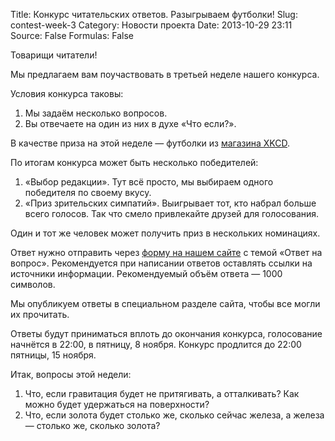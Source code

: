 Title: Конкурс читательских ответов. Разыгрываем футболки!
Slug: contest-week-3
Category: Новости проекта
Date: 2013-10-29 23:11
Source: False
Formulas: False

Товарищи читатели!

Мы предлагаем вам поучаствовать в третьей неделе нашего конкурса.

Условия конкурса таковы:

1. Мы задаём несколько вопросов.
2. Вы отвечаете на один из них в духе «Что если?».

В качестве приза на этой неделе — футболки из [магазина XKCD](http://store.xkcd.com/collections/apparel).

По итогам конкурса может быть несколько победителей:

1. «Выбор редакции». Тут всё просто, мы выбираем одного победителя по своему вкусу.
2. «Приз зрительских симпатий». Выигрывает тот, кто набрал больше всего голосов. Так что смело привлекайте друзей для голосования.

Один и тот же человек может получить приз в нескольких номинациях. 

Ответ нужно отправить через [форму на нашем сайте](http://chtoes.li/contact) с темой «Ответ на вопрос». Рекомендуется при написании ответов оставлять ссылки на источники информации. Рекомендуемый объём ответа — 1000 символов.

Мы опубликуем ответы в специальном разделе сайта, чтобы все могли их прочитать.

Ответы будут приниматься вплоть до окончания конкурса, голосование начнётся в 22:00, в пятницу, 8 ноября. Конкурс продлится до 22:00 пятницы, 15 ноября.

Итак, вопросы этой недели:

1. Что, если гравитация будет не притягивать, а отталкивать? Как можно будет удержаться на поверхности?
2. Что, если золота будет столько же, сколько сейчас железа, а железа — столько же, сколько золота?
